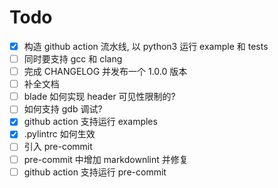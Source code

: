 # Todo

- [x] 构造 github action 流水线, 以 python3 运行 example 和 tests
- [ ] 同时要支持 gcc 和 clang
- [ ] 完成 CHANGELOG 并发布一个 1.0.0 版本
- [ ] 补全文档
- [ ] blade 如何实现 header 可见性限制的?
- [ ] 如何支持 gdb 调试?
- [x] github action 支持运行 examples
- [x] .pylintrc 如何生效
- [ ] 引入 pre-commit
- [ ] pre-commit 中增加 markdownlint 并修复
- [ ] github action 支持运行 pre-commit
